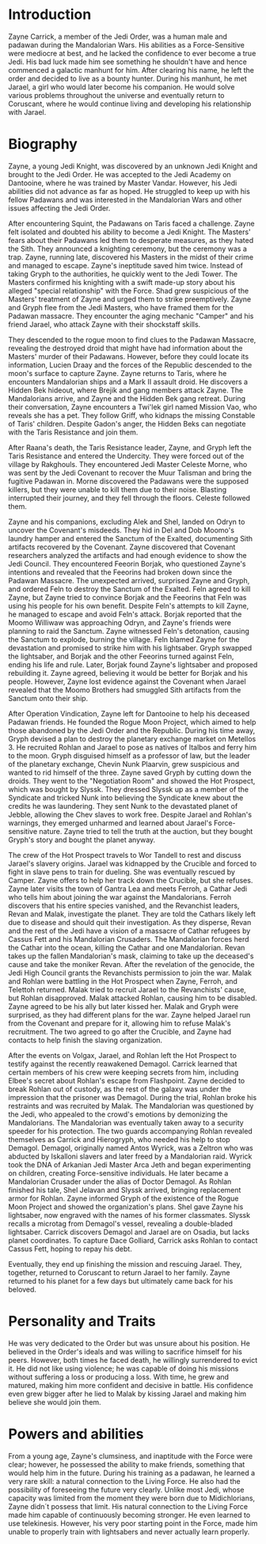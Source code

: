 # Introduction

Zayne Carrick, a member of the Jedi Order, was a human male and padawan during the Mandalorian Wars.
His abilities as a Force-Sensitive were mediocre at best, and he lacked the confidence to ever become a true Jedi.
His bad luck made him see something he shouldn't have and hence commenced a galactic manhunt for him.
After clearing his name, he left the order and decided to live as a bounty hunter.
During his manhunt, he met Jarael, a girl who would later become his companion.
He would solve various problems throughout the universe and eventually return to Coruscant, where he would continue living and developing his relationship with Jarael.

# Biography

Zayne, a young Jedi Knight, was discovered by an unknown Jedi Knight and brought to the Jedi Order.
He was accepted to the Jedi Academy on Dantooine, where he was trained by Master Vandar.
However, his Jedi abilities did not advance as far as hoped.
He struggled to keep up with his fellow Padawans and was interested in the Mandalorian Wars and other issues affecting the Jedi Order.

After encountering Squint, the Padawans on Taris faced a challenge.
Zayne felt isolated and doubted his ability to become a Jedi Knight.
The Masters' fears about their Padawans led them to desperate measures, as they hated the Sith.
They announced a knighting ceremony, but the ceremony was a trap.
Zayne, running late, discovered his Masters in the midst of their crime and managed to escape.
Zayne's ineptitude saved him twice.
Instead of taking Gryph to the authorities, he quickly went to the Jedi Tower.
The Masters confirmed his knighting with a swift made-up story about his alleged "special relationship" with the Force.
Shad grew suspicious of the Masters' treatment of Zayne and urged them to strike preemptively.
Zayne and Gryph flee from the Jedi Masters, who have framed them for the Padawan massacre.
They encounter the aging mechanic "Camper" and his friend Jarael, who attack Zayne with their shockstaff skills.

They descended to the rogue moon to find clues to the Padawan Massacre, revealing the destroyed droid that might have had information about the Masters' murder of their Padawans.
However, before they could locate its information, Lucien Draay and the forces of the Republic descended to the moon's surface to capture Zayne.
Zayne returns to Taris, where he encounters Mandalorian ships and a Mark II assault droid.
He discovers a Hidden Bek hideout, where Brejik and gang members attack Zayne.
The Mandalorians arrive, and Zayne and the Hidden Bek gang retreat.
During their conversation, Zayne encounters a Twi'lek girl named Mission Vao, who reveals she has a pet.
They follow Griff, who kidnaps the missing Constable of Taris' children.
Despite Gadon's anger, the Hidden Beks can negotiate with the Taris Resistance and join them.

After Raana's death, the Taris Resistance leader, Zayne, and Gryph left the Taris Resistance and entered the Undercity.
They were forced out of the village by Rakghouls.
They encountered Jedi Master Celeste Morne, who was sent by the Jedi Covenant to recover the Muur Talisman and bring the fugitive Padawan in.
Morne discovered the Padawans were the supposed killers, but they were unable to kill them due to their noise.
Blasting interrupted their journey, and they fell through the floors.
Celeste followed them.

Zayne and his companions, excluding Alek and Shel, landed on Odryn to uncover the Covenant's misdeeds.
They hid in Del and Dob Moomo's laundry hamper and entered the Sanctum of the Exalted, documenting Sith artifacts recovered by the Covenant.
Zayne discovered that Covenant researchers analyzed the artifacts and had enough evidence to show the Jedi Council.
They encountered Feeorin Borjak, who questioned Zayne's intentions and revealed that the Feeorins had broken down since the Padawan Massacre.
The unexpected arrived, surprised Zayne and Gryph, and ordered Feln to destroy the Sanctum of the Exalted.
Feln agreed to kill Zayne, but Zayne tried to convince Borjak and the Feeorins that Feln was using his people for his own benefit.
Despite Feln's attempts to kill Zayne, he managed to escape and avoid Feln's attack.
Borjak reported that the Moomo Williwaw was approaching Odryn, and Zayne's friends were planning to raid the Sanctum.
Zayne witnessed Feln's detonation, causing the Sanctum to explode, burning the village.
Feln blamed Zayne for the devastation and promised to strike him with his lightsaber.
Gryph swapped the lightsaber, and Borjak and the other Feeorins turned against Feln, ending his life and rule.
Later, Borjak found Zayne's lightsaber and proposed rebuilding it.
Zayne agreed, believing it would be better for Borjak and his people.
However, Zayne lost evidence against the Covenant when Jarael revealed that the Moomo Brothers had smuggled Sith artifacts from the Sanctum onto their ship.

After Operation Vindication, Zayne left for Dantooine to help his deceased Padawan friends.
He founded the Rogue Moon Project, which aimed to help those abandoned by the Jedi Order and the Republic.
During his time away, Gryph devised a plan to destroy the planetary exchange market on Metellos 3.
He recruited Rohlan and Jarael to pose as natives of Italbos and ferry him to the moon.
Gryph disguised himself as a professor of law, but the leader of the planetary exchange, Chevin Nunk Plaarvin, grew suspicious and wanted to rid himself of the three.
Zayne saved Gryph by cutting down the droids.
They went to the "Negotiation Room" and showed the Hot Prospect, which was bought by Slyssk.
They dressed Slyssk up as a member of the Syndicate and tricked Nunk into believing the Syndicate knew about the credits he was laundering.
They sent Nunk to the devastated planet of Jebble, allowing the Chev slaves to work free.
Despite Jarael and Rohlan's warnings, they emerged unharmed and learned about Jarael's Force-sensitive nature.
Zayne tried to tell the truth at the auction, but they bought Gryph's story and bought the planet anyway.

The crew of the Hot Prospect travels to Wor Tandell to rest and discuss Jarael's slavery origins.
Jarael was kidnapped by the Crucible and forced to fight in slave pens to train for dueling.
She was eventually rescued by Camper.
Zayne offers to help her track down the Crucible, but she refuses.
Zayne later visits the town of Gantra Lea and meets Ferroh, a Cathar Jedi who tells him about joining the war against the Mandalorians.
Ferroh discovers that his entire species vanished, and the Revanchist leaders, Revan and Malak, investigate the planet.
They are told the Cathars likely left due to disease and should quit their investigation.
As they disperse, Revan and the rest of the Jedi have a vision of a massacre of Cathar refugees by Cassus Fett and his Mandalorian Crusaders.
The Mandalorian forces herd the Cathar into the ocean, killing the Cathar and one Mandalorian.
Revan takes up the fallen Mandalorian's mask, claiming to take up the deceased's cause and take the moniker Revan.
After the revelation of the genocide, the Jedi High Council grants the Revanchists permission to join the war.
Malak and Rohlan were battling in the Hot Prospect when Zayne, Ferroh, and Telettoh returned.
Malak tried to recruit Jarael to the Revanchists' cause, but Rohlan disapproved.
Malak attacked Rohlan, causing him to be disabled.
Zayne agreed to be his ally but later kissed her.
Malak and Gryph were surprised, as they had different plans for the war.
Zayne helped Jarael run from the Covenant and prepare for it, allowing him to refuse Malak's recruitment.
The two agreed to go after the Crucible, and Zayne had contacts to help finish the slaving organization.

After the events on Volgax, Jarael, and Rohlan left the Hot Prospect to testify against the recently reawakened Demagol.
Carrick learned that certain members of his crew were keeping secrets from him, including Elbee's secret about Rohlan's escape from Flashpoint.
Zayne decided to break Rohlan out of custody, as the rest of the galaxy was under the impression that the prisoner was Demagol.
During the trial, Rohlan broke his restraints and was recruited by Malak.
The Mandalorian was questioned by the Jedi, who appealed to the crowd's emotions by demonizing the Mandalorians.
The Mandalorian was eventually taken away to a security speeder for his protection.
The two guards accompanying Rohlan revealed themselves as Carrick and Hierogryph, who needed his help to stop Demagol.
Demagol, originally named Antos Wyrick, was a Zeltron who was abducted by Iskalloni slavers and later freed by a Mandalorian raid.
Wyrick took the DNA of Arkanian Jedi Master Arca Jeth and began experimenting on children, creating Force-sensitive individuals.
He later became a Mandalorian Crusader under the alias of Doctor Demagol.
As Rohlan finished his tale, Shel Jelavan and Slyssk arrived, bringing replacement armor for Rohlan.
Zayne informed Gryph of the existence of the Rogue Moon Project and showed the organization's plans.
Shel gave Zayne his lightsaber, now engraved with the names of his former classmates.
Slyssk recalls a microtag from Demagol's vessel, revealing a double-bladed lightsaber.
Carrick discovers Demagol and Jarael are on Osadia, but lacks planet coordinates.
To capture Dace Golliard, Carrick asks Rohlan to contact Cassus Fett, hoping to repay his debt.

Eventually, they end up finishing the mission and rescuing Jarael.
They, together, returned to Coruscant to return Jarael to her family.
Zayne returned to his planet for a few days but ultimately came back for his beloved.

# Personality and Traits

He was very dedicated to the Order but was unsure about his position.
He believed in the Order's ideals and was willing to sacrifice himself for his peers.
However, both times he faced death, he willingly surrendered to evict it.
He did not like using violence; he was capable of doing his missions without suffering a loss or producing a loss.
With time, he grew and matured, making him more confident and decisive in battle.
His confidence even grew bigger after he lied to Malak by kissing Jarael and making him believe she would join them.

# Powers and abilities

From a young age, Zayne's clumsiness, and inaptitude with the Force were clear; however, he possessed the ability to make friends, something that would help him in the future.
During his training as a padawan, he learned a very rare skill: a natural connection to the Living Force.
He also had the possibility of foreseeing the future very clearly.
Unlike most Jedi, whose capacity was limited from the moment they were born due to Midichlorians, Zayne didn´t possess that limit.
His natural connection to the Living Force made him capable of continuously becoming stronger.
He even learned to use telekinesis.
However, his very poor starting point in the Force, made him unable to properly train with lightsabers and never actually learn properly.

